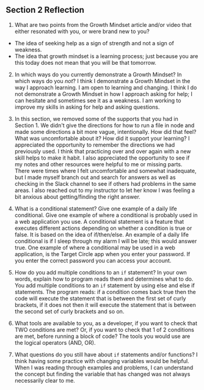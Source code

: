 ## Section 2 Reflection

1. What are two points from the Growth Mindset article and/or video that either resonated with you, or were brand new to you?
- The idea of seeking help as a sign of strength and not a sign of weakness.
- The idea that growth mindset is a learning process; just because you are this today does not mean that you will be that tomorrow.
2. In which ways do you currently demonstrate a Growth Mindset? In which ways do you _not_?
I think I demonstrate a Growth Mindset in the way I approach learning. I am open to learning and changing. I think I do not demonstrate a Growth Mindset in how I approach asking for help; I can hesitate and sometimes see it as a weakness. I am working to improve my skills in asking for help and asking questions.
3. In this section, we removed some of the supports that you had in Section 1. We didn't give the directions for how to run a file in node and made some directions a bit more vague, intentionally. How did that feel? What was uncomfortable about it? How did it support your learning?
I appreciated the opportunity to remember the directions we had previously used. I think that practicing over and over again with a new skill helps to make it habit. I also appreciated the opportunity to see if my notes and other resources were helpful to me or missing parts. There were times where I felt uncomfortable and somewhat inadequate, but I made myself branch out and search for answers as well as checking in the Slack channel to see if others had problems in the same areas. I also reached out to my instructor to let her know I was feeling a bit anxious about getting/finding the right answer.

4. What is a conditional statement? Give one example of a daily life conditional. Give one example of where a conditional is probably used in a web application you use.
A conditional statement is a feature that executes different actions depending on whether a condition is true or false. It is based on the idea of if/then/else. An example of a daily life conditional is if I sleep through my alarm I will be late; this would answer true. One example of where a conditional may be used in a web application, is the Target Circle app when you enter your password. If you enter the correct password you can access your account.

5. How do you add multiple conditions to an `if` statement? In your own words, explain how to program reads them and determines what to do.
You add multiple conditions to an `if` statement by using else and else if statements. The program reads: if a condition comes back true then the code will execute the statement that is between the first set of curly brackets, if it does not then it will execute the statement that is between the second set of curly brackets and so on.


6. What tools are available to you, as a developer, if you want to check that TWO conditions are met? Or, if you want to check that 1 of 2 conditions are met, before running a block of code?
The tools you would use are the logical operators (AND, OR). 

7. What questions do you still have about `if` statements and/or functions?
I think having some practice with changing variables would be helpful. When I was reading through examples and problems, I can understand the concept but finding the variable that has changed was not always necessarily clear to me.
